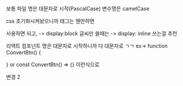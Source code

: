 보통 파일 명은 대문자로 시작(PascalCase)
변수명은 camelCase

css 초기화시켜놨으니까 태그는 웬만하면 <div> 사용하면 되고, -> display:block
글씨만 쓸때는 <span> -> display: inline 쓰는걸 추천


리액트 컴포넌트 명은 대문자로 시작하니까 다 대문자로 ㄱㄱ
ex->
function ConvertBtn() {

}
or
const ConvertBtn() => {}
이런식으로

변경 2